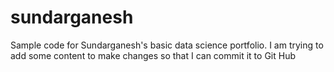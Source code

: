 # sundarganesh
Sample code for Sundarganesh's basic data science portfolio. I am trying to add some content to make changes so that I can commit it to Git Hub
